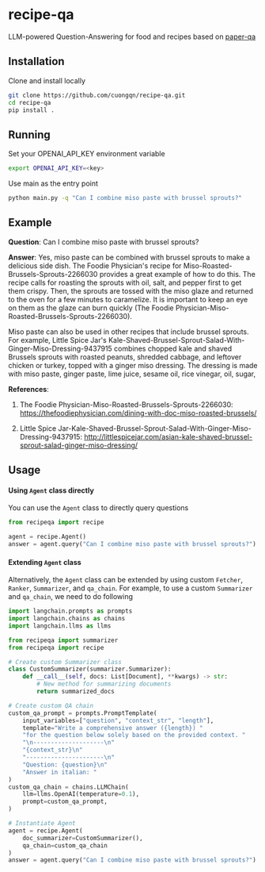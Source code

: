 # recipe-qa
LLM-powered Question-Answering for food and recipes based on [paper-qa](https://github.com/whitead/paper-qa)
## Installation
Clone and install locally
```bash
git clone https://github.com/cuongqn/recipe-qa.git
cd recipe-qa
pip install .
```

## Running
Set your OPENAI_API_KEY environment variable
```bash
export OPENAI_API_KEY=<key>
```
Use main as the entry point
```bash
python main.py -q "Can I combine miso paste with brussel sprouts?"
```
## Example
**Question**: Can I combine miso paste with brussel sprouts?

**Answer**: Yes, miso paste can be combined with brussel sprouts to make a delicious side dish. The Foodie Physician's recipe for Miso-Roasted-Brussels-Sprouts-2266030 provides a great example of how to do this. The recipe calls for roasting the sprouts with oil, salt, and pepper first to get them crispy. Then, the sprouts are tossed with the miso glaze and returned to the oven for a few minutes to caramelize. It is important to keep an eye on them as the glaze can burn quickly (The Foodie Physician-Miso-Roasted-Brussels-Sprouts-2266030).

Miso paste can also be used in other recipes that include brussel sprouts. For example, Little Spice Jar's Kale-Shaved-Brussel-Sprout-Salad-With-Ginger-Miso-Dressing-9437915 combines chopped kale and shaved Brussels sprouts with roasted peanuts, shredded cabbage, and leftover chicken or turkey, topped with a ginger miso dressing. The dressing is made with miso paste, ginger paste, lime juice, sesame oil, rice vinegar, oil, sugar,


**References**:

1. The Foodie Physician-Miso-Roasted-Brussels-Sprouts-2266030: https://thefoodiephysician.com/dining-with-doc-miso-roasted-brussels/

2. Little Spice Jar-Kale-Shaved-Brussel-Sprout-Salad-With-Ginger-Miso-Dressing-9437915: http://littlespicejar.com/asian-kale-shaved-brussel-sprout-salad-ginger-miso-dressing/

## Usage
#### Using `Agent` class directly
You can use the `Agent` class to directly query questions
```python
from recipeqa import recipe

agent = recipe.Agent()
answer = agent.query("Can I combine miso paste with brussel sprouts?")
```
#### Extending `Agent` class
Alternatively, the `Agent` class can be extended by using custom `Fetcher`, `Ranker`, `Summarizer`, and `qa_chain`. For example, to use a custom `Summarizer` and `qa_chain`, we need to do following
```python
import langchain.prompts as prompts
import langchain.chains as chains
import langchain.llms as llms

from recipeqa import summarizer
from recipeqa import recipe

# Create custom Summarizer class
class CustomSummarizer(summarizer.Summarizer):
    def __call__(self, docs: List[Document], **kwargs) -> str:
        # New method for summarizing documents
        return summarized_docs

# Create custom QA chain
custom_qa_prompt = prompts.PromptTemplate(
    input_variables=["question", "context_str", "length"],
    template="Write a comprehensive answer ({length}) "
    "for the question below solely based on the provided context. "
    "\n--------------------\n"
    "{context_str}\n"
    "----------------------\n"
    "Question: {question}\n"
    "Answer in italian: "
)
custom_qa_chain = chains.LLMChain(
    llm=llms.OpenAI(temperature=0.1),
    prompt=custom_qa_prompt,
)

# Instantiate Agent
agent = recipe.Agent(
    doc_summarizer=CustomSummarizer(),
    qa_chain=custom_qa_chain
)
answer = agent.query("Can I combine miso paste with brussel sprouts?")
```